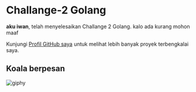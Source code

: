 # Challange-2 Golang

**aku iwan**, telah menyelesaikan Challange 2 Golang. kalo ada kurang mohon maaf


Kunjungi [Profil GitHub saya](https://github.com/Zegione) untuk melihat lebih banyak proyek terbengkalai saya.


Koala berpesan
---

![giphy](https://github.com/Zegione/Challange2/assets/118948791/ecc24f14-e892-44cd-9520-05d12c6415a9)



